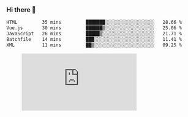 ### Hi there 👋

<!--START_SECTION:waka-->

```txt
HTML         35 mins         ███████░░░░░░░░░░░░░░░░░░   28.66 %
Vue.js       30 mins         ██████▒░░░░░░░░░░░░░░░░░░   25.06 %
JavaScript   26 mins         █████▒░░░░░░░░░░░░░░░░░░░   21.71 %
Batchfile    14 mins         ███░░░░░░░░░░░░░░░░░░░░░░   11.41 %
XML          11 mins         ██▒░░░░░░░░░░░░░░░░░░░░░░   09.25 %
```

<!--END_SECTION:waka-->

<figure><embed src="https://wakatime.com/share/@018c1236-80d1-4209-b291-9f1e9534668f/bb944d0f-92e3-48f1-94a5-d3c1d0ffe8d4.svg"></embed></figure>

<!--
**kraibse/kraibse** is a ✨ _special_ ✨ repository because its `README.md` (this file) appears on your GitHub profile.

Here are some ideas to get you started:

- 🔭 I’m currently working on ...
- 🌱 I’m currently learning ...
- 👯 I’m looking to collaborate on ...
- 🤔 I’m looking for help with ...
- 💬 Ask me about ...
- 📫 How to reach me: ...
- 😄 Pronouns: ...
- ⚡ Fun fact: ...
-->
